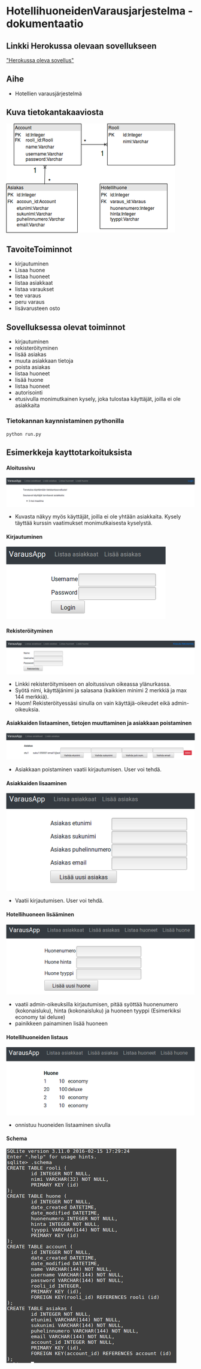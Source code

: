 # HotellihuoneidenVarausjarjestelma - dokumentaatio

## Linkki Herokussa olevaan sovellukseen
["Herokussa oleva sovellus"](https://tsoha-varaussovellus.herokuapp.com/)

## Aihe
- Hotellien varausjärjestelmä

## Kuva tietokantakaaviosta
![alt text](https://github.com/toasterkone/HotellihuoneidenVarausjarjestelma/blob/master/documentation/tietokantakaaviot/toteutunut.png "Nykyinen tietokantakaavio")


## TavoiteToiminnot

- kirjautuminen
- Lisaa huone
- listaa huoneet
- listaa asiakkaat
- listaa varaukset
- tee varaus
- peru varaus
- lisävarusteen osto

## Sovelluksessa olevat toiminnot
- kirjautuminen
- rekisteröityminen
- lisää asiakas
- muuta asiakkaan tietoja
- poista asiakas
- listaa huoneet
- lisää huone
- listaa huoneet
- autorisointi
- etusivulla monimutkainen kysely, joka tulostaa käyttäjät, joilla ei ole asiakkaita



### Tietokannan kaynnistaminen pythonilla

```
python run.py
```

## Esimerkkeja kayttotarkoituksista

#### Aloitussivu
![alt text](https://github.com/toasterkone/HotellihuoneidenVarausjarjestelma/blob/master/documentation/kayttotarkoituskuvia/Aloitus_sivu.png "Kuva aloitussivusta")
- Kuvasta näkyy myös käyttäjät, joilla ei ole yhtään asiakkaita. Kysely täyttää kurssin vaatimukset monimutkaisesta kyselystä.

#### Kirjautuminen
![alt text](https://github.com/toasterkone/HotellihuoneidenVarausjarjestelma/blob/master/documentation/kayttotarkoituskuvia/kirjautuminen.png "Kuva kirjautumissivusta")

#### Rekisteröityminen
![alt text](https://github.com/toasterkone/HotellihuoneidenVarausjarjestelma/blob/master/documentation/kayttotarkoituskuvia/rekisteroityminen.png "Kuva rekisteröitymissivusta")
- Linkki rekisteröitymiseen on aloitussivun oikeassa ylänurkassa.
- Syötä nimi, käyttäjänimi ja salasana (kaikkien minimi 2 merkkiä ja max 144 merkkiä).
- Huom! Rekisteröityessäsi sinulla on vain käyttäjä-oikeudet eikä admin-oikeuksia.

#### Asiakkaiden listaaminen, tietojen muuttaminen ja asiakkaan poistaminen
![alt text](https://github.com/toasterkone/HotellihuoneidenVarausjarjestelma/blob/master/documentation/kayttotarkoituskuvia/Asiakkaiden%20listaaminen%20ja%20poistaminen.png "Asiakkaiden listaaminen ja poistaminen")
- Asiakkaan poistaminen vaatii kirjautumisen. User voi tehdä.

#### Asiakkaiden lisaaminen
![alt text](https://github.com/toasterkone/HotellihuoneidenVarausjarjestelma/blob/master/documentation/kayttotarkoituskuvia/asiakkaan%20lisaaminen.png "Lomake, jolla asiakas lisätään.")
- Vaatii kirjautumisen. User voi tehdä.


#### Hotellihuoneen lisääminen
![alt text](https://github.com/toasterkone/HotellihuoneidenVarausjarjestelma/blob/master/documentation/kayttotarkoituskuvia/Huoneen_lisaaminen.png "Lomake, jolla huone lisätään.")

- vaatii admin-oikeuksilla kirjautumisen, pitää syöttää huonenumero (kokonaisluku), hinta (kokonaisluku) ja huoneen tyyppi (Esimerkiksi economy tai deluxe)
- painikkeen painaminen lisää huoneen

#### Hotellihuoneiden listaus
![alt text](https://github.com/toasterkone/HotellihuoneidenVarausjarjestelma/blob/master/documentation/kayttotarkoituskuvia/Huoneiden_listaaminen.png "Huoneiden listaus, huonenumero, hinta, tyyppi")

- onnistuu huoneiden listaaminen sivulla

#### Schema 
![alt text](https://github.com/toasterkone/HotellihuoneidenVarausjarjestelma/blob/master/documentation/kayttotarkoituskuvia/schema.png "Kuva tietokannan skeemasta")







